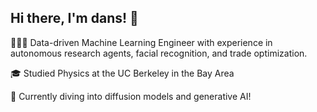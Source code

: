 ## Hi there, I'm dans! 👋
👩🏻‍💻 Data-driven Machine Learning Engineer with experience in autonomous research agents, facial recognition, and trade optimization.

🎓 Studied Physics at the UC Berkeley in the Bay Area

💭 Currently diving into diffusion models and generative AI!


<!--
**dt-g7/dt-g7** is a ✨ _special_ ✨ repository because its `README.md` (this file) appears on your GitHub profile.

Here are some ideas to get you started:

- 🔭 I’m currently working on ...
- 🌱 I’m currently learning ...
- 👯 I’m looking to collaborate on ...
- 🤔 I’m looking for help with ...
- 💬 Ask me about ...
- 📫 How to reach me: ...
- 😄 Pronouns: ...
- ⚡ Fun fact: ...
-->
